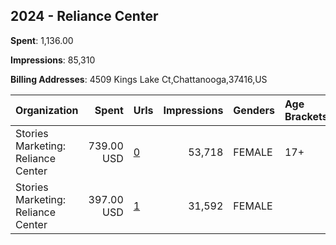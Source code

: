 ## 2024 - Reliance Center 
**Spent**: 1,136.00

**Impressions**: 85,310

**Billing Addresses**: 4509 Kings Lake Ct,Chattanooga,37416,US

|Organization|Spent|Urls|Impressions|Genders|Age Brackets|Country Codes|
|:---|---:|:---|---:|:---|:---|:---|
|Stories Marketing: Reliance Center|739.00 USD|[0](https://www.snap.com/political-ads/asset/00e2cac261152fbfc9db81eff2be310103e1b1f2cef40b4ca36819ae26f0f049?mediaType=mp4)|53,718|FEMALE|17+|united states|
|Stories Marketing: Reliance Center|397.00 USD|[1](https://www.snap.com/political-ads/asset/f5f774c5ea6e5cfbcb81d4ceb4e7d397f70fff245d243b6289f6718253247e01?mediaType=mp4)|31,592|FEMALE||united states|
